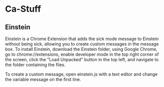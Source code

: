 # Ca-Stuff

## Einstein
Einstein is a Chrome Extension that adds the sick mode message to Einstein without being sick, allowing you to create custom messages in the message box. To install Einstein, download the Einstein folder, using Google Chrome, go to chrome://extensions, enable developer mode in the top right corner of the screen, click the "Load Unpacked" button in the top left, and navigate to the folder containing the files.

To create a custom message, open einstein.js with a text editor and change the variable message on the first line.
